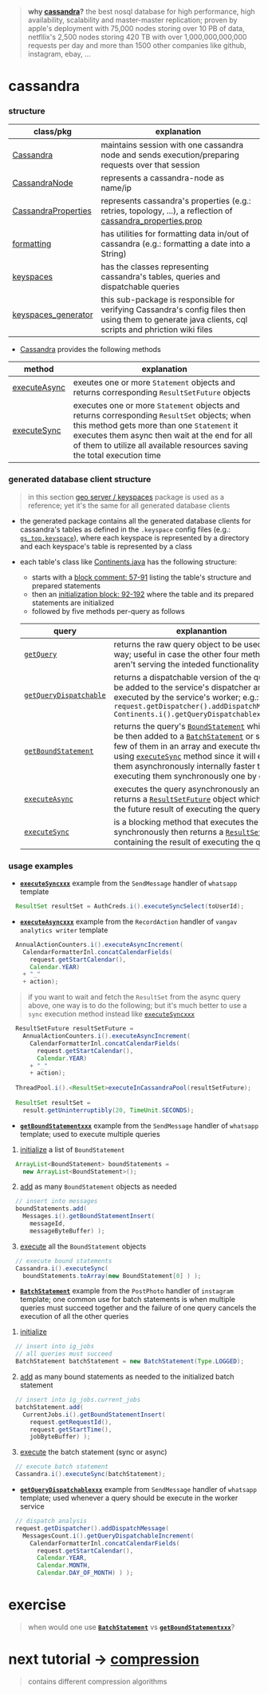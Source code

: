 
> **why [cassandra](cassandra.apache.org)?** the best nosql database for high performance, high availability, scalability and master-master replication; proven by apple's deployment with 75,000 nodes storing over 10 PB of data, netfllix's 2,500 nodes storing 420 TB with over 1,000,000,000,000 requests per day and more than 1500 other companies like github, instagram, ebay, ...

# cassandra

### structure

| class/pkg | explanation |
| ----- | ----------- |
| [Cassandra](https://github.com/vangav/vos_backend/blob/master/src/com/vangav/backend/cassandra/Cassandra.java) | maintains session with one cassandra node and sends execution/preparing requests over that session |
| [CassandraNode](https://github.com/vangav/vos_backend/blob/master/src/com/vangav/backend/cassandra/CassandraNode.java) | represents a cassandra-node as name/ip |
| [CassandraProperties](https://github.com/vangav/vos_backend/blob/master/src/com/vangav/backend/cassandra/CassandraProperties.java) | represents cassandra's properties (e.g.: retries, topology, ...), a reflection of [cassandra_properties.prop](https://github.com/vangav/vos_backend/blob/master/prop/cassandra_properties.prop) |
| [formatting](https://github.com/vangav/vos_backend/tree/master/src/com/vangav/backend/cassandra/formatting) | has utilities for formatting data in/out of cassandra (e.g.: formatting a date into a String) |
| [keyspaces](https://github.com/vangav/vos_backend/tree/master/src/com/vangav/backend/cassandra/keyspaces) | has the classes representing cassandra's tables, queries and dispatchable queries |
| [keyspaces_generator](https://github.com/vangav/vos_backend/tree/master/src/com/vangav/backend/cassandra/keyspaces_generator) | this sub-package is responsible for verifying Cassandra's config files then using them to generate java clients, cql scripts and phriction wiki files |

+ [Cassandra](https://github.com/vangav/vos_backend/blob/master/src/com/vangav/backend/cassandra/Cassandra.java) provides the following methods

| method | explanation |
| ------ | ----------- |
| [executeAsync](https://github.com/vangav/vos_backend/blob/master/src/com/vangav/backend/cassandra/Cassandra.java#L351) | exeutes one or more `Statement` objects and returns corresponding `ResultSetFuture` objects |
| [executeSync](https://github.com/vangav/vos_backend/blob/master/src/com/vangav/backend/cassandra/Cassandra.java#L390) | executes one or more `Statement` objects and returns corresponding `ResultSet` objects; when this method gets more than one `Statement` it executes them async then wait at the end for all of them to utilize all available resources saving the total execution time |

### generated database client structure

> in this section [geo server / keyspaces](https://github.com/vangav/vos_geo_server/tree/master/app/com/vangav/vos_geo_server/cassandra_keyspaces) package is used as a reference; yet it's the same for all generated database clients

+ the generated package contains all the generated database clients for cassandra's tables as defined in the `.keyspace` config files (e.g.: [`gs_top.keyspace`](https://github.com/vangav/vos_geo_server/blob/master/generator_config/gs_top.keyspace)), where each keyspace is represented by a directory and each keyspace's table is represented by a class

+ each table's class like [Continents.java](https://github.com/vangav/vos_geo_server/blob/master/app/com/vangav/vos_geo_server/cassandra_keyspaces/gs_top/Continents.java) has the following structure:
  + starts with a [block comment: 57-91](https://github.com/vangav/vos_geo_server/blob/master/app/com/vangav/vos_geo_server/cassandra_keyspaces/gs_top/Continents.java#L57) listing the table's structure and prepared statements
  + then an [initialization block: 92-192](https://github.com/vangav/vos_geo_server/blob/master/app/com/vangav/vos_geo_server/cassandra_keyspaces/gs_top/Continents.java#L92) where the table and its prepared statements are initialized
  + followed by five methods per-query as follows
  
  | query | explanantion |
  | ----- | ------------ |
  | [`getQuery`](https://github.com/vangav/vos_geo_server/blob/master/app/com/vangav/vos_geo_server/cassandra_keyspaces/gs_top/Continents.java#L207) | returns the raw query object to be used in any way; useful in case the other four methods aren't serving the inteded functionality  |
  | [`getQueryDispatchable`](https://github.com/vangav/vos_geo_server/blob/master/app/com/vangav/vos_geo_server/cassandra_keyspaces/gs_top/Continents.java#L221) | returns a dispatchable version of the query to be added to the service's dispatcher and executed by the service's worker; e.g.: `request.getDispatcher().addDispatchMessage( Continents.i().getQueryDispatchablexxx() );` |
  | [`getBoundStatement`](https://github.com/vangav/vos_geo_server/blob/master/app/com/vangav/vos_geo_server/cassandra_keyspaces/gs_top/Continents.java#L238) | returns the query's [`BoundStatement`](http://docs.datastax.com/en/drivers/java/2.1/com/datastax/driver/core/BoundStatement.html) which can be then added to a [`BatchStatement`](http://docs.datastax.com/en/drivers/java/2.1/com/datastax/driver/core/BatchStatement.html) or store few of them in an array and execute them using [`executeSync`](https://github.com/vangav/vos_backend/blob/master/src/com/vangav/backend/cassandra/Cassandra.java#L390) method since it will execute them asynchronously internally faster than executing them synchronously one by one |
  | [`executeAsync`](https://github.com/vangav/vos_geo_server/blob/master/app/com/vangav/vos_geo_server/cassandra_keyspaces/gs_top/Continents.java#L253) | executes the query asynchronously and returns a [`ResultSetFuture`](http://docs.datastax.com/en/drivers/java/2.1/com/datastax/driver/core/ResultSetFuture.html) object which holds the future result of executing the query |
  | [`executeSync`](https://github.com/vangav/vos_geo_server/blob/master/app/com/vangav/vos_geo_server/cassandra_keyspaces/gs_top/Continents.java#L269) | is a blocking method that executes the query synchronously then returns a [`ResultSet`](http://docs.datastax.com/en/latest-java-driver-api/com/datastax/driver/core/ResultSet.html) object containing the result of executing the query |
  
### usage examples

+ [**`executeSyncxxx`**](https://github.com/vangav/vos_whatsapp/blob/master/app/com/vangav/vos_whatsapp/controllers/send_message/HandlerSendMessage.java#L140) example from the `SendMessage` handler of `whatsapp` template

```java
  ResultSet resultSet = AuthCreds.i().executeSyncSelect(toUserId);
```

+ [**`executeAsyncxxx`**](https://github.com/vangav/vos_vangav_analytics_writer/blob/master/app/com/vangav/vos_vangav_analytics_writer/controllers/record_action/HandlerRecordAction.java#L113) example from the `RecordAction` handler of `vangav analytics writer` template

```java
  AnnualActionCounters.i().executeAsyncIncrement(
    CalendarFormatterInl.concatCalendarFields(
      request.getStartCalendar(),
      Calendar.YEAR)
    + "_"
    + action);
```

> if you want to wait and fetch the `ResultSet` from the async query above, one way is to do the following; but it's much better to use a `sync` execution method instead like [`executeSyncxxx`](https://github.com/vangav/vos_whatsapp/blob/master/app/com/vangav/vos_whatsapp/controllers/send_message/HandlerSendMessage.java#L140)

```java
  ResultSetFuture resultSetFuture =
    AnnualActionCounters.i().executeAsyncIncrement(
      CalendarFormatterInl.concatCalendarFields(
        request.getStartCalendar(),
        Calendar.YEAR)
      + "_"
      + action);
    
  ThreadPool.i().<ResultSet>executeInCassandraPool(resultSetFuture);
  
  ResultSet resultSet =
    result.getUninterruptibly(20, TimeUnit.SECONDS);
```

+ [**`getBoundStatementxxx`**](https://github.com/vangav/vos_whatsapp/blob/master/app/com/vangav/vos_whatsapp/controllers/send_message/HandlerSendMessage.java#L172) example from the `SendMessage` handler of `whatsapp` template; used to execute multiple queries

1. [initialize](https://github.com/vangav/vos_whatsapp/blob/master/app/com/vangav/vos_whatsapp/controllers/send_message/HandlerSendMessage.java#L167) a list of `BoundStatement`

```java
  ArrayList<BoundStatement> boundStatements =
    new ArrayList<BoundStatement>();
```

2. [add](https://github.com/vangav/vos_whatsapp/blob/master/app/com/vangav/vos_whatsapp/controllers/send_message/HandlerSendMessage.java#L171) as many `BoundStatement` objects as needed

```java
  // insert into messages
  boundStatements.add(
    Messages.i().getBoundStatementInsert(
      messageId,
      messageByteBuffer) );
```

3. [execute](https://github.com/vangav/vos_whatsapp/blob/master/app/com/vangav/vos_whatsapp/controllers/send_message/HandlerSendMessage.java#L195) all the `BoundStatement` objects

```java
  // execute bound statements
  Cassandra.i().executeSync(
    boundStatements.toArray(new BoundStatement[0] ) );
```

+ [**`BatchStatement`**](https://github.com/vangav/vos_instagram/blob/master/app/com/vangav/vos_instagram/controllers/post_photo/HandlerPostPhoto.java#L163) example from the `PostPhoto` handler of `instagram` template; one common use for batch statements is when multiple queries must succeed together and the failure of one query cancels the execution of all the other queries

1. [initialize](https://github.com/vangav/vos_instagram/blob/master/app/com/vangav/vos_instagram/controllers/post_photo/HandlerPostPhoto.java#L163)

```java
  // insert into ig_jobs
  // all queries must succeed
  BatchStatement batchStatement = new BatchStatement(Type.LOGGED);
```

2. [add](https://github.com/vangav/vos_instagram/blob/master/app/com/vangav/vos_instagram/controllers/post_photo/HandlerPostPhoto.java#L166) as many bound statements as needed to the initialized batch statement

```java
  // insert into ig_jobs.current_jobs
  batchStatement.add(
    CurrentJobs.i().getBoundStatementInsert(
      request.getRequestId(),
      request.getStartTime(),
      jobByteBuffer) );
```

3. [execute](https://github.com/vangav/vos_instagram/blob/master/app/com/vangav/vos_instagram/controllers/post_photo/HandlerPostPhoto.java#L185) the batch statement (sync or async)

```java
  // execute batch statement
  Cassandra.i().executeSync(batchStatement);
```

+ [**`getQueryDispatchablexxx`**](https://github.com/vangav/vos_whatsapp/blob/master/app/com/vangav/vos_whatsapp/controllers/send_message/HandlerSendMessage.java#L215) example from `SendMessage` handler of `whatsapp` template; used whenever a query should be execute in the worker service

```java
  // dispatch analysis
  request.getDispatcher().addDispatchMessage(
    MessagesCount.i().getQueryDispatchableIncrement(
      CalendarFormatterInl.concatCalendarFields(
        request.getStartCalendar(),
        Calendar.YEAR,
        Calendar.MONTH,
        Calendar.DAY_OF_MONTH) ) );
```

# exercise

> when would one use [**`BatchStatement`**](https://github.com/vangav/vos_instagram/blob/master/app/com/vangav/vos_instagram/controllers/post_photo/HandlerPostPhoto.java#L163) vs [**`getBoundStatementxxx`**](https://github.com/vangav/vos_whatsapp/blob/master/app/com/vangav/vos_whatsapp/controllers/send_message/HandlerSendMessage.java#L172)?

# next tutorial -> [compression](https://github.com/vangav/vos_backend/tree/master/src/com/vangav/backend/compression)
> contains different compression algorithms
